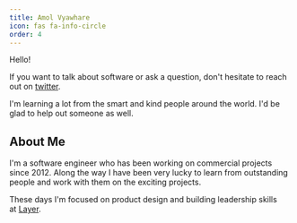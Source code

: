 ```yaml
---
title: Amol Vyawhare
icon: fas fa-info-circle
order: 4
---
```



Hello!

If you want to talk about software or ask a question, don't hesitate to reach out on [twitter](https://twitter.com/amol_vyawhare).

I'm learning a lot from the smart and kind people around the world. I'd be glad to help out someone as well.

## About Me

I'm a software engineer who has been working on commercial projects since 2012.
Along the way I have been very lucky to learn from outstanding people and work with them on the exciting projects.

These days I'm focused on product design and building leadership skills at [Layer](https://golayer.io/).
